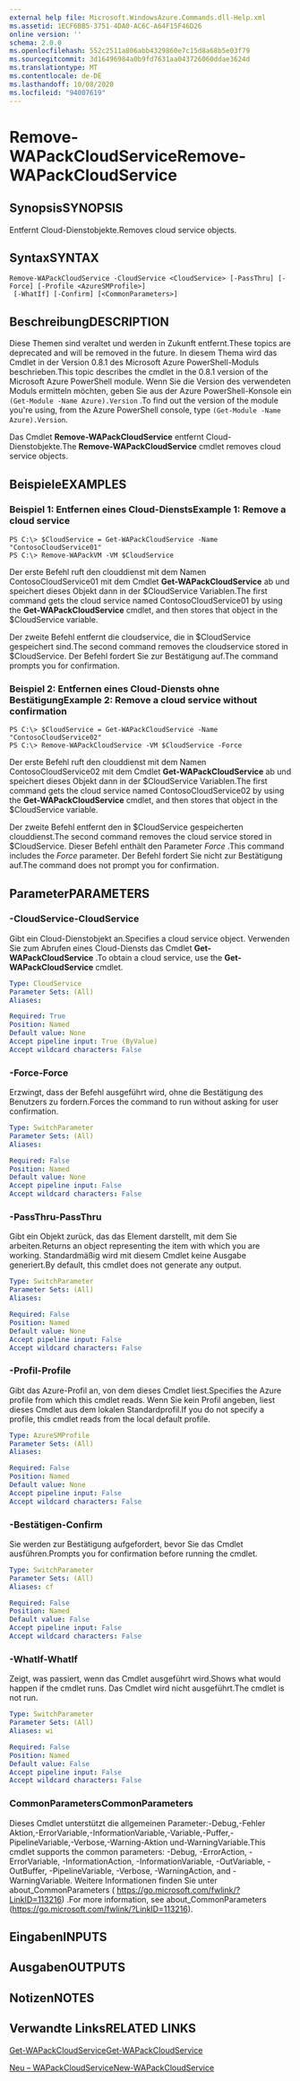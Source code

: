 ```yaml
---
external help file: Microsoft.WindowsAzure.Commands.dll-Help.xml
ms.assetid: 1ECF6BB5-3751-4DA0-AC6C-A64F15F46D26
online version: ''
schema: 2.0.0
ms.openlocfilehash: 552c2511a806abb4329860e7c15d8a68b5e03f79
ms.sourcegitcommit: 3d16496984a0b9fd7631aa043726060ddae3624d
ms.translationtype: MT
ms.contentlocale: de-DE
ms.lasthandoff: 10/08/2020
ms.locfileid: "94007619"
---
```

# <span data-ttu-id="c51ca-101">Remove-WAPackCloudService</span><span class="sxs-lookup"><span data-stu-id="c51ca-101">Remove-WAPackCloudService</span></span>

## <span data-ttu-id="c51ca-102">Synopsis</span><span class="sxs-lookup"><span data-stu-id="c51ca-102">SYNOPSIS</span></span>
<span data-ttu-id="c51ca-103">Entfernt Cloud-Dienstobjekte.</span><span class="sxs-lookup"><span data-stu-id="c51ca-103">Removes cloud service objects.</span></span>

## <span data-ttu-id="c51ca-104">Syntax</span><span class="sxs-lookup"><span data-stu-id="c51ca-104">SYNTAX</span></span>

```
Remove-WAPackCloudService -CloudService <CloudService> [-PassThru] [-Force] [-Profile <AzureSMProfile>]
 [-WhatIf] [-Confirm] [<CommonParameters>]
```

## <span data-ttu-id="c51ca-105">Beschreibung</span><span class="sxs-lookup"><span data-stu-id="c51ca-105">DESCRIPTION</span></span>
<span data-ttu-id="c51ca-106">Diese Themen sind veraltet und werden in Zukunft entfernt.</span><span class="sxs-lookup"><span data-stu-id="c51ca-106">These topics are deprecated and will be removed in the future.</span></span>
<span data-ttu-id="c51ca-107">In diesem Thema wird das Cmdlet in der Version 0.8.1 des Microsoft Azure PowerShell-Moduls beschrieben.</span><span class="sxs-lookup"><span data-stu-id="c51ca-107">This topic describes the cmdlet in the 0.8.1 version of the Microsoft Azure PowerShell module.</span></span>
<span data-ttu-id="c51ca-108">Wenn Sie die Version des verwendeten Moduls ermitteln möchten, geben Sie aus der Azure PowerShell-Konsole ein `(Get-Module -Name Azure).Version` .</span><span class="sxs-lookup"><span data-stu-id="c51ca-108">To find out the version of the module you're using, from the Azure PowerShell console, type `(Get-Module -Name Azure).Version`.</span></span>

<span data-ttu-id="c51ca-109">Das Cmdlet **Remove-WAPackCloudService** entfernt Cloud-Dienstobjekte.</span><span class="sxs-lookup"><span data-stu-id="c51ca-109">The **Remove-WAPackCloudService** cmdlet removes cloud service objects.</span></span>

## <span data-ttu-id="c51ca-110">Beispiele</span><span class="sxs-lookup"><span data-stu-id="c51ca-110">EXAMPLES</span></span>

### <span data-ttu-id="c51ca-111">Beispiel 1: Entfernen eines Cloud-Diensts</span><span class="sxs-lookup"><span data-stu-id="c51ca-111">Example 1: Remove a cloud service</span></span>
```
PS C:\> $CloudService = Get-WAPackCloudService -Name "ContosoCloudService01"
PS C:\> Remove-WAPackVM -VM $CloudService
```

<span data-ttu-id="c51ca-112">Der erste Befehl ruft den clouddienst mit dem Namen ContosoCloudService01 mit dem Cmdlet **Get-WAPackCloudService** ab und speichert dieses Objekt dann in der $CloudService Variablen.</span><span class="sxs-lookup"><span data-stu-id="c51ca-112">The first command gets the cloud service named ContosoCloudService01 by using the **Get-WAPackCloudService** cmdlet, and then stores that object in the $CloudService variable.</span></span>

<span data-ttu-id="c51ca-113">Der zweite Befehl entfernt die cloudservice, die in $CloudService gespeichert sind.</span><span class="sxs-lookup"><span data-stu-id="c51ca-113">The second command removes the cloudservice stored in $CloudService.</span></span>
<span data-ttu-id="c51ca-114">Der Befehl fordert Sie zur Bestätigung auf.</span><span class="sxs-lookup"><span data-stu-id="c51ca-114">The command prompts you for confirmation.</span></span>

### <span data-ttu-id="c51ca-115">Beispiel 2: Entfernen eines Cloud-Diensts ohne Bestätigung</span><span class="sxs-lookup"><span data-stu-id="c51ca-115">Example 2: Remove a cloud service without confirmation</span></span>
```
PS C:\> $CloudService = Get-WAPackCloudService -Name "ContosoCloudService02"
PS C:\> Remove-WAPackCloudService -VM $CloudService -Force
```

<span data-ttu-id="c51ca-116">Der erste Befehl ruft den clouddienst mit dem Namen ContosoCloudService02 mit dem Cmdlet **Get-WAPackCloudService** ab und speichert dieses Objekt dann in der $CloudService Variablen.</span><span class="sxs-lookup"><span data-stu-id="c51ca-116">The first command gets the cloud service named ContosoCloudService02 by using the **Get-WAPackCloudService** cmdlet, and then stores that object in the $CloudService variable.</span></span>

<span data-ttu-id="c51ca-117">Der zweite Befehl entfernt den in $CloudService gespeicherten clouddienst.</span><span class="sxs-lookup"><span data-stu-id="c51ca-117">The second command removes the cloud service stored in $CloudService.</span></span>
<span data-ttu-id="c51ca-118">Dieser Befehl enthält den Parameter *Force* .</span><span class="sxs-lookup"><span data-stu-id="c51ca-118">This command includes the *Force* parameter.</span></span>
<span data-ttu-id="c51ca-119">Der Befehl fordert Sie nicht zur Bestätigung auf.</span><span class="sxs-lookup"><span data-stu-id="c51ca-119">The command does not prompt you for confirmation.</span></span>

## <span data-ttu-id="c51ca-120">Parameter</span><span class="sxs-lookup"><span data-stu-id="c51ca-120">PARAMETERS</span></span>

### <span data-ttu-id="c51ca-121">-CloudService</span><span class="sxs-lookup"><span data-stu-id="c51ca-121">-CloudService</span></span>
<span data-ttu-id="c51ca-122">Gibt ein Cloud-Dienstobjekt an.</span><span class="sxs-lookup"><span data-stu-id="c51ca-122">Specifies a cloud service object.</span></span>
<span data-ttu-id="c51ca-123">Verwenden Sie zum Abrufen eines Cloud-Diensts das Cmdlet **Get-WAPackCloudService** .</span><span class="sxs-lookup"><span data-stu-id="c51ca-123">To obtain a cloud service, use the **Get-WAPackCloudService** cmdlet.</span></span>

```yaml
Type: CloudService
Parameter Sets: (All)
Aliases:

Required: True
Position: Named
Default value: None
Accept pipeline input: True (ByValue)
Accept wildcard characters: False
```

### <span data-ttu-id="c51ca-124">-Force</span><span class="sxs-lookup"><span data-stu-id="c51ca-124">-Force</span></span>
<span data-ttu-id="c51ca-125">Erzwingt, dass der Befehl ausgeführt wird, ohne die Bestätigung des Benutzers zu fordern.</span><span class="sxs-lookup"><span data-stu-id="c51ca-125">Forces the command to run without asking for user confirmation.</span></span>

```yaml
Type: SwitchParameter
Parameter Sets: (All)
Aliases:

Required: False
Position: Named
Default value: None
Accept pipeline input: False
Accept wildcard characters: False
```

### <span data-ttu-id="c51ca-126">-PassThru</span><span class="sxs-lookup"><span data-stu-id="c51ca-126">-PassThru</span></span>
<span data-ttu-id="c51ca-127">Gibt ein Objekt zurück, das das Element darstellt, mit dem Sie arbeiten.</span><span class="sxs-lookup"><span data-stu-id="c51ca-127">Returns an object representing the item with which you are working.</span></span>
<span data-ttu-id="c51ca-128">Standardmäßig wird mit diesem Cmdlet keine Ausgabe generiert.</span><span class="sxs-lookup"><span data-stu-id="c51ca-128">By default, this cmdlet does not generate any output.</span></span>

```yaml
Type: SwitchParameter
Parameter Sets: (All)
Aliases:

Required: False
Position: Named
Default value: None
Accept pipeline input: False
Accept wildcard characters: False
```

### <span data-ttu-id="c51ca-129">-Profil</span><span class="sxs-lookup"><span data-stu-id="c51ca-129">-Profile</span></span>
<span data-ttu-id="c51ca-130">Gibt das Azure-Profil an, von dem dieses Cmdlet liest.</span><span class="sxs-lookup"><span data-stu-id="c51ca-130">Specifies the Azure profile from which this cmdlet reads.</span></span>
<span data-ttu-id="c51ca-131">Wenn Sie kein Profil angeben, liest dieses Cmdlet aus dem lokalen Standardprofil.</span><span class="sxs-lookup"><span data-stu-id="c51ca-131">If you do not specify a profile, this cmdlet reads from the local default profile.</span></span>

```yaml
Type: AzureSMProfile
Parameter Sets: (All)
Aliases:

Required: False
Position: Named
Default value: None
Accept pipeline input: False
Accept wildcard characters: False
```

### <span data-ttu-id="c51ca-132">-Bestätigen</span><span class="sxs-lookup"><span data-stu-id="c51ca-132">-Confirm</span></span>
<span data-ttu-id="c51ca-133">Sie werden zur Bestätigung aufgefordert, bevor Sie das Cmdlet ausführen.</span><span class="sxs-lookup"><span data-stu-id="c51ca-133">Prompts you for confirmation before running the cmdlet.</span></span>

```yaml
Type: SwitchParameter
Parameter Sets: (All)
Aliases: cf

Required: False
Position: Named
Default value: False
Accept pipeline input: False
Accept wildcard characters: False
```

### <span data-ttu-id="c51ca-134">-WhatIf</span><span class="sxs-lookup"><span data-stu-id="c51ca-134">-WhatIf</span></span>
<span data-ttu-id="c51ca-135">Zeigt, was passiert, wenn das Cmdlet ausgeführt wird.</span><span class="sxs-lookup"><span data-stu-id="c51ca-135">Shows what would happen if the cmdlet runs.</span></span>
<span data-ttu-id="c51ca-136">Das Cmdlet wird nicht ausgeführt.</span><span class="sxs-lookup"><span data-stu-id="c51ca-136">The cmdlet is not run.</span></span>

```yaml
Type: SwitchParameter
Parameter Sets: (All)
Aliases: wi

Required: False
Position: Named
Default value: False
Accept pipeline input: False
Accept wildcard characters: False
```

### <span data-ttu-id="c51ca-137">CommonParameters</span><span class="sxs-lookup"><span data-stu-id="c51ca-137">CommonParameters</span></span>
<span data-ttu-id="c51ca-138">Dieses Cmdlet unterstützt die allgemeinen Parameter:-Debug,-Fehler Aktion,-ErrorVariable,-InformationVariable,-Variable,-Puffer,-PipelineVariable,-Verbose,-Warning-Aktion und-WarningVariable.</span><span class="sxs-lookup"><span data-stu-id="c51ca-138">This cmdlet supports the common parameters: -Debug, -ErrorAction, -ErrorVariable, -InformationAction, -InformationVariable, -OutVariable, -OutBuffer, -PipelineVariable, -Verbose, -WarningAction, and -WarningVariable.</span></span> <span data-ttu-id="c51ca-139">Weitere Informationen finden Sie unter about_CommonParameters ( https://go.microsoft.com/fwlink/?LinkID=113216) .</span><span class="sxs-lookup"><span data-stu-id="c51ca-139">For more information, see about_CommonParameters (https://go.microsoft.com/fwlink/?LinkID=113216).</span></span>

## <span data-ttu-id="c51ca-140">Eingaben</span><span class="sxs-lookup"><span data-stu-id="c51ca-140">INPUTS</span></span>

## <span data-ttu-id="c51ca-141">Ausgaben</span><span class="sxs-lookup"><span data-stu-id="c51ca-141">OUTPUTS</span></span>

## <span data-ttu-id="c51ca-142">Notizen</span><span class="sxs-lookup"><span data-stu-id="c51ca-142">NOTES</span></span>

## <span data-ttu-id="c51ca-143">Verwandte Links</span><span class="sxs-lookup"><span data-stu-id="c51ca-143">RELATED LINKS</span></span>

[<span data-ttu-id="c51ca-144">Get-WAPackCloudService</span><span class="sxs-lookup"><span data-stu-id="c51ca-144">Get-WAPackCloudService</span></span>](./Get-WAPackCloudService.md)

[<span data-ttu-id="c51ca-145">Neu – WAPackCloudService</span><span class="sxs-lookup"><span data-stu-id="c51ca-145">New-WAPackCloudService</span></span>](./New-WAPackCloudService.md)



